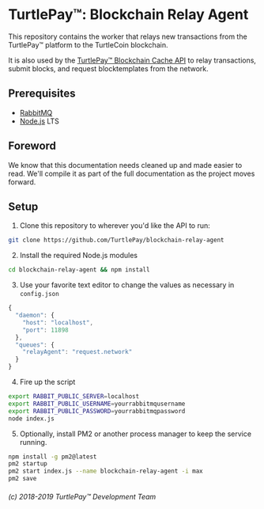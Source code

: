 # TurtlePay™: Blockchain Relay Agent

This repository contains the worker that relays new transactions from the TurtlePay™ platform to the TurtleCoin blockchain.

It is also used by the [TurtlePay™ Blockchain Cache API](https://github.com/TurtlePay/blockchain-cache-api) to relay transactions, submit blocks, and request blocktemplates from the network.

## Prerequisites

* [RabbitMQ](https://www.rabbitmq.com/)
* [Node.js](https://nodejs.org/) LTS

## Foreword

We know that this documentation needs cleaned up and made easier to read. We'll compile it as part of the full documentation as the project moves forward.

## Setup

1) Clone this repository to wherever you'd like the API to run:

```bash
git clone https://github.com/TurtlePay/blockchain-relay-agent
```

2) Install the required Node.js modules

```bash
cd blockchain-relay-agent && npm install
```

3) Use your favorite text editor to change the values as necessary in `config.json`

```javascript
{
  "daemon": {
    "host": "localhost",
    "port": 11898
  },
  "queues": {
    "relayAgent": "request.network"
  }
}
```

4) Fire up the script

```bash
export RABBIT_PUBLIC_SERVER=localhost
export RABBIT_PUBLIC_USERNAME=yourrabbitmqusername
export RABBIT_PUBLIC_PASSWORD=yourrabbitmqpassword
node index.js
```

5) Optionally, install PM2 or another process manager to keep the service running.

```bash
npm install -g pm2@latest
pm2 startup
pm2 start index.js --name blockchain-relay-agent -i max
pm2 save
```

###### (c) 2018-2019 TurtlePay™ Development Team
